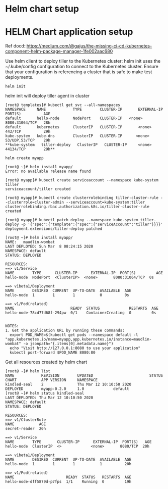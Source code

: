 # Helm chart setup

# HELM Chart application setup

Ref docd::https://medium.com/@gajus/the-missing-ci-cd-kubernetes-component-helm-package-manager-1fe002aac680

Use helm client to deploy tiller to the Kubernetes cluster:
helm init uses the ~/.kube/config configuration to connect to the Kubernetes cluster. Ensure that your configuration is referencing a cluster that is safe to make test deployments.
```
helm init
```
helm init will deploy tiller agent in  cluster

```
[root@ templates]# kubectl get svc --all-namespaces
NAMESPACE     NAME            TYPE        CLUSTER-IP       EXTERNAL-IP   PORT(S)          AGE
default       hello-node      NodePort    CLUSTER-IP   <none>        8080:31064/TCP   28h
default       kubernetes      ClusterIP   CLUSTER-IP       <none>        443/TCP          29h
kube-system   kube-dns        ClusterIP   CLUSTER-IP      <none>        53/UDP,53/TCP    29h
**kube-system   tiller-deploy   ClusterIP   CLUSTER-IP     <none>        44134/TCP        29h**

```
```
helm create myapp

[root@ ~]# helm install myapp/
Error: no available release name found

[root@ myapp]# kubectl create serviceaccount --namespace kube-system tiller
serviceaccount/tiller created

[root@ myapp]# kubectl create clusterrolebinding tiller-cluster-rule --clusterrole=cluster-admin --serviceaccount=kube-system:tiller
clusterrolebinding.rbac.authorization.k8s.io/tiller-cluster-rule created

[root@ myapp]# kubectl patch deploy --namespace kube-system tiller-deploy -p '{"spec":{"template":{"spec":{"serviceAccount":"tiller"}}}}'
deployment.extensions/tiller-deploy patched

[root@ ~]# helm install myapp/
NAME:   maudlin-wombat
LAST DEPLOYED: Sun Mar  8 08:24:15 2020
NAMESPACE: default
STATUS: DEPLOYED

RESOURCES:
==> v1/Service
NAME        TYPE      CLUSTER-IP      EXTERNAL-IP  PORT(S)         AGE
hello-node  NodePort  <ClusterIP>  <none>       8080:31064/TCP  0s

==> v1beta1/Deployment
NAME        DESIRED  CURRENT  UP-TO-DATE  AVAILABLE  AGE
hello-node  1        1        1           0          0s

==> v1/Pod(related)
NAME                         READY  STATUS             RESTARTS  AGE
hello-node-78cd77d68f-294pw  0/1    ContainerCreating  0         0s


NOTES:
1. Get the application URL by running these commands:
  export POD_NAME=$(kubectl get pods --namespace default -l "app.kubernetes.io/name=myapp,app.kubernetes.io/instance=maudlin-wombat" -o jsonpath="{.items[0].metadata.name}")
  echo "Visit http://127.0.0.1:8080 to use your application"
  kubectl port-forward $POD_NAME 8080:80

```
Get all resources created by helm chart
```
[root@ ~]# helm list
NAME            REVISION        UPDATED                         STATUS          CHART           APP VERSION     NAMESPACE
kindled-seal    2               Thu Mar 12 10:10:50 2020        DEPLOYED        myapp-0.2.0     1.0             default
[root@ ~]# helm status kindled-seal
LAST DEPLOYED: Thu Mar 12 10:10:50 2020
NAMESPACE: default
STATUS: DEPLOYED

RESOURCES:
==> v1/ClusterRole
NAME           AGE
secret-reader  20h

==> v1/Service
NAME        TYPE       CLUSTER-IP      EXTERNAL-IP  PORT(S)   AGE
hello-node  ClusterIP  <>             <none>       8080/TCP  20h

==> v1beta1/Deployment
NAME        DESIRED  CURRENT  UP-TO-DATE  AVAILABLE  AGE
hello-node  1        1        1           1          20h

==> v1/Pod(related)
NAME                       READY  STATUS   RESTARTS  AGE
hello-node-dff5879d-p7fps  1/1    Running  0         19h
```



